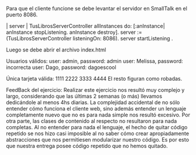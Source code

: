 Para que el cliente funcione se debe levantar el servidor en SmallTalk en el puerto 8086.

| server |
TusLibrosServerController allInstances  do: [:anInstance| anInstance stopListening.
																	anInstance destroy].
server := (TusLibrosServerController listeningOn: 8086).
server startListening . 

Luego se debe abrir el archivo index.html

Usuarios válidos:
	user: admin, password: admin
	user: Melissa, password: incorrecta
	user: Dago, password: dagoescool

Única tarjeta válida: 1111 2222 3333 4444
El resto figuran como robadas.

FeedBack del ejercicio: 
Realizar este ejercicio nos resultó muy complejo y largo, considerando que las últimas 2 semanas (o más) llevamos dedicándole al menos 4hs diarias. La complejidad accidental de no sólo entender cómo funciona el cliente web, sino además entender un lenguaje completamente nuevo que no es para nada simple nos resultó excesivo. Por otra parte, las clases de contenido al respecto no resultaron para nada completas.
Al no entender para nada el lenguaje, el hecho de quitar código repetido se nos hizo casi imposible al no saber cómo crear apropiadamente abstracciones que nos permitiesen modularizar nuestro código. Es por esto que nuestra entrega posee código repetido que no hemos quitado.

